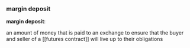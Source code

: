 ### margin deposit 

<b>margin deposit</b>:

an amount of money that is paid to an exchange to ensure that the buyer and seller of a [[futures contract]] will live up to their obligations
